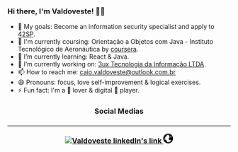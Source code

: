 ### Hi there, I'm Valdoveste! 🙏🏿
<!-- 4527a0 -->
- 🚀 My goals: Become an information security specialist and apply to [42SP](https://www.42sp.org.br/).
- 🏫 I'm currently coursing: Orientação a Objetos com Java - Instituto Tecnológico de Aeronáutica by [coursera](https://www.coursera.org/learn/orientacao-a-objetos-com-java).
- 🌱 I’m currently learning: React & Java.
- 🔭 I’m currently working on: [3ux Tecnologia da Informação LTDA](https://3ux.com.br).
- 📫 How to reach me: caio.valdoveste@outlook.com.br
- 😄 Pronouns: focus, love self-improvement & logical exercises.
- ⚡ Fun fact: I'm a :purple_heart: lover & digital :musical_keyboard: player. 
<h3 align="center">Social Medias<h3><hr>
<p align="center">
  <a align="left" title="LinkedIn" href="https://www.linkedin.com/in/caio-valdoveste-de-oliveira/">
    <img alt="Valdoveste linkedIn's link" width="22px" src="https://cdn.jsdelivr.net/npm/simple-icons@v3/icons/linkedin.svg" />
  </a>
  <a align="left" title="Personal website" href="https://twitter.com/Valdoveste_">
    <img alt="Valdoveste Personal's website link" width="22px" src="https://raw.githubusercontent.com/iconic/open-iconic/master/svg/globe.svg" />
  </a>
</p>
